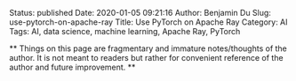 Status: published
Date: 2020-01-05 09:21:16
Author: Benjamin Du
Slug: use-pytorch-on-apache-ray
Title: Use PyTorch on Apache Ray
Category: AI
Tags: AI, data science, machine learning, Apache Ray, PyTorch

**
Things on this page are fragmentary and immature notes/thoughts of the author.
It is not meant to readers but rather for convenient reference of the author and future improvement.
**

